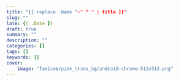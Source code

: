 ```yaml
---
title: "{{ replace .Name "-" " " | title }}"
slug: ""
late: {{ .Date }}
draft: true     
summary: ""     
description: "" 
categories: [] 
tags: []       
keywords: []   
cover:
    image: "favicon/pink_trans_bg/android-chrome-512x512.png"
---
```


